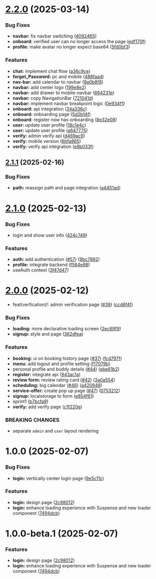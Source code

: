 # [2.2.0](https://github.com/tomorrowrich/buddyrental-frontend/compare/v2.1.1...v2.2.0) (2025-03-14)

### Bug Fixes

- **navbar:** fix navbar switching ([4092465](https://github.com/tomorrowrich/buddyrental-frontend/commit/4092465f6582372652a5750a1daedc95c0a2aecb))
- **onboard:** verified user can no longer access the page ([edf170f](https://github.com/tomorrowrich/buddyrental-frontend/commit/edf170f3cfae2e4941f1ee479e60a3e86d3ac3a0))
- **profile:** make avatar no longer expect base64 ([5fd0bf3](https://github.com/tomorrowrich/buddyrental-frontend/commit/5fd0bf3557adf244eedef31357d92b081579e863))

### Features

- **chat:** implement chat flow ([a36c9ce](https://github.com/tomorrowrich/buddyrental-frontend/commit/a36c9cef2093f5acce1453051b5378cb9b1fc3d6))
- **forget_Password:** pc and mobile ([488faad](https://github.com/tomorrowrich/buddyrental-frontend/commit/488faad1ee0a342c98eba943fd6a67194c85718a))
- **nav-bar:** add calendar to navbar ([9a0b8f8](https://github.com/tomorrowrich/buddyrental-frontend/commit/9a0b8f893601ea830d3d5aa9d5a259a44f70e1a5))
- **navbar:** add center logo ([199e8e2](https://github.com/tomorrowrich/buddyrental-frontend/commit/199e8e297fc6008b741d9f18083f853b19c8827e))
- **navbar:** add drawer to mobile-navbar ([664231e](https://github.com/tomorrowrich/buddyrental-frontend/commit/664231e45fae6c5360554d14768edb2d621c8427))
- **navbar:** copy NavigationBar ([721041d](https://github.com/tomorrowrich/buddyrental-frontend/commit/721041ddd4030c40ed66d2f1c8e77bd40e2f437b))
- **navbar:** implement navbar breakpoint logic ([0e934f1](https://github.com/tomorrowrich/buddyrental-frontend/commit/0e934f1eb4c68a41e8976ba60084ee8b92459f36))
- **onboard:** api integration ([34a336c](https://github.com/tomorrowrich/buddyrental-frontend/commit/34a336c94205615ac1d562edaa55679ea5dd5076))
- **onboard:** onboarding page ([5d2b14f](https://github.com/tomorrowrich/buddyrental-frontend/commit/5d2b14fb8c9a101bf399add19a384e01788b9aa2))
- **onboard:** register now has onboarding ([8e32e08](https://github.com/tomorrowrich/buddyrental-frontend/commit/8e32e08a950f792c5577a39d94035d087341cadc))
- **user:** update user profile ([18c1e4c](https://github.com/tomorrowrich/buddyrental-frontend/commit/18c1e4c90825ff88a4545549d55f5fd679c2fdb0))
- **user:** update user profile ([a647775](https://github.com/tomorrowrich/buddyrental-frontend/commit/a647775b18dc6ebeae2d6012c859efba6170be66))
- **verify:** admin verify api ([d469ac9](https://github.com/tomorrowrich/buddyrental-frontend/commit/d469ac9ce8d9ab6051f169f4abc467f1366bbaa9))
- **verify:** mobile version ([6bfa865](https://github.com/tomorrowrich/buddyrental-frontend/commit/6bfa86555095bf95c78024254cf2caffb9c12cc9))
- **verify:** verify api integration ([e6b033f](https://github.com/tomorrowrich/buddyrental-frontend/commit/e6b033f9a69c95d8e9921e832ea4707ac35fc46f))

## [2.1.1](https://github.com/tomorrowrich/buddyrental-frontend/compare/v2.1.0...v2.1.1) (2025-02-16)

### Bug Fixes

- **path:** reassign path and page integration ([a4451ad](https://github.com/tomorrowrich/buddyrental-frontend/commit/a4451adfa4c4e0eacbba55defa90d5739a6d7e16))

# [2.1.0](https://github.com/tomorrowrich/buddyrental-frontend/compare/v2.0.0...v2.1.0) (2025-02-13)

### Bug Fixes

- login and show user info ([424c749](https://github.com/tomorrowrich/buddyrental-frontend/commit/424c7498bbf1dc0df74634ff45fc8e7ccf77b01d))

### Features

- **auth:** add authentication ([#57](https://github.com/tomorrowrich/buddyrental-frontend/issues/57)) ([9bc7882](https://github.com/tomorrowrich/buddyrental-frontend/commit/9bc7882646a87a74ad1a49606c00f07f98475345))
- **profile:** integrate backend ([f584e88](https://github.com/tomorrowrich/buddyrental-frontend/commit/f584e88cb6426cfd5b9af17ecd5cc0e72109c9ff))
- useAuth context ([3f47d47](https://github.com/tomorrowrich/buddyrental-frontend/commit/3f47d474211948e2ebe0cf4ef6d7b563e83b98f8))

# [2.0.0](https://github.com/tomorrowrich/buddyrental-frontend/compare/v1.0.0...v2.0.0) (2025-02-12)

- feat(verfication)!: admin verification page ([#39](https://github.com/tomorrowrich/buddyrental-frontend/issues/39)) ([ccd8f4f](https://github.com/tomorrowrich/buddyrental-frontend/commit/ccd8f4f800324e93c9aaf4a735aa2a5e2c05e7a8))

### Bug Fixes

- **loading:** more declarative loading screen ([2ec69f9](https://github.com/tomorrowrich/buddyrental-frontend/commit/2ec69f98f9b8b001d103f8084bc7f5b176edebfa))
- **signup:** style and page ([362dfea](https://github.com/tomorrowrich/buddyrental-frontend/commit/362dfea5eb256f278699990f6c19d061d9d6a3e1))

### Features

- **booking:** ui on booking history page ([#37](https://github.com/tomorrowrich/buddyrental-frontend/issues/37)) ([fcd797f](https://github.com/tomorrowrich/buddyrental-frontend/commit/fcd797fd611eb1312a1bbf6eef6dabd85020feaa))
- **menu:** add logout and profile setting ([f17079b](https://github.com/tomorrowrich/buddyrental-frontend/commit/f17079bbf8a1e22bc9c5c7edb0e98117f8ead108))
- personal profile and buddy details ([#44](https://github.com/tomorrowrich/buddyrental-frontend/issues/44)) ([ebe61b2](https://github.com/tomorrowrich/buddyrental-frontend/commit/ebe61b28cfd2ec87f78230c2c874af77173722b8))
- **register:** integrate api ([943ac1a](https://github.com/tomorrowrich/buddyrental-frontend/commit/943ac1aadc2cb327068ed37f0f54403b18a75464))
- **review form:** review rating card ([#42](https://github.com/tomorrowrich/buddyrental-frontend/issues/42)) ([3a0a554](https://github.com/tomorrowrich/buddyrental-frontend/commit/3a0a554e7dd6e433057ebc847ea35f460fc631c9))
- **scheduling:** big calendar ([#46](https://github.com/tomorrowrich/buddyrental-frontend/issues/46)) ([a420948](https://github.com/tomorrowrich/buddyrental-frontend/commit/a420948bc19f54411461082e482de939d911f040))
- **service-offer:** create pop up page ([#47](https://github.com/tomorrowrich/buddyrental-frontend/issues/47)) ([0753212](https://github.com/tomorrowrich/buddyrental-frontend/commit/07532124ffe5956f201fde47472dd5562b205e43))
- **signup:** localstorage to form ([e854f61](https://github.com/tomorrowrich/buddyrental-frontend/commit/e854f61d25194b629fb6e7e8508fc539ffc5b421))
- sprint1 ([b7bcfa9](https://github.com/tomorrowrich/buddyrental-frontend/commit/b7bcfa9655666c7c4d47d1fbf5a2cc4fbe65628b))
- **verify:** add verify page ([c1f220e](https://github.com/tomorrowrich/buddyrental-frontend/commit/c1f220e08994ae8a0fab40262866c25a2eefac3d))

### BREAKING CHANGES

- separate `admin` and `user` layout rendering

# 1.0.0 (2025-02-07)

### Bug Fixes

- **login:** vertically center login page ([9e5c11c](https://github.com/tomorrowrich/buddyrental-frontend/commit/9e5c11ce67195b21adae3f4e8273ac8b1fe8c68e))

### Features

- **login:** design page ([2c98012](https://github.com/tomorrowrich/buddyrental-frontend/commit/2c980129be30932f62ef312979bbcb426a969c54))
- **login:** enhance loading experience with Suspense and new loader component ([7494dcb](https://github.com/tomorrowrich/buddyrental-frontend/commit/7494dcb5536480e6976969e8fcddea714780070d))

# 1.0.0-beta.1 (2025-02-07)

### Features

- **login:** design page ([2c98012](https://github.com/tomorrowrich/buddyrental-frontend/commit/2c980129be30932f62ef312979bbcb426a969c54))
- **login:** enhance loading experience with Suspense and new loader component ([7494dcb](https://github.com/tomorrowrich/buddyrental-frontend/commit/7494dcb5536480e6976969e8fcddea714780070d))
